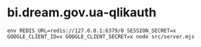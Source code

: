 # bi.dream.gov.ua-qlikauth

```
env REDIS_URL=redis://127.0.0.1:6379/0 SESSION_SECRET=x GOOGLE_CLIENT_ID=x GOOGLE_CLIENT_SECRET=x node src/server.mjs
```
